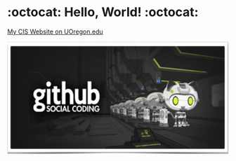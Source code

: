 # :octocat: Hello, World! :octocat: 

[My CIS Website on UOregon.edu](http://pages.uoregon.edu/michaelh/111/)

![github social coding logo](images/github-image.png)
